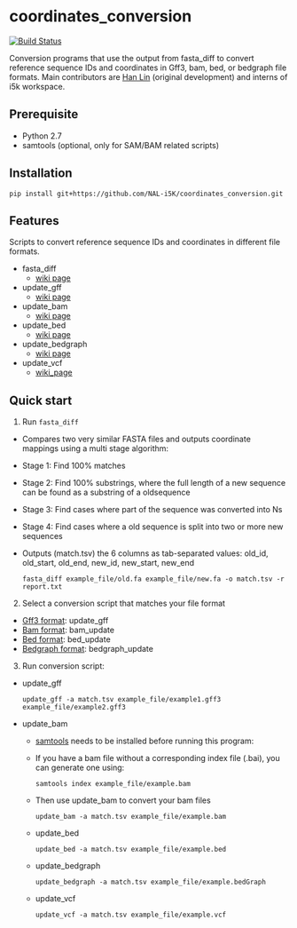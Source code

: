 # coordinates_conversion

[![Build Status](https://travis-ci.org/NAL-i5K/coordinates_conversion.svg?branch=master)](https://travis-ci.org/NAL-i5K/coordinates_conversion)

Conversion programs that use the output from fasta_diff to convert reference sequence IDs and coordinates in Gff3, bam, bed, or bedgraph file formats. Main contributors are [Han Lin](https://github.com/hotdogee) (original development) and interns of i5k workspace.

## Prerequisite

- Python 2.7
- samtools (optional, only for SAM/BAM related scripts)

## Installation

`pip install git+https://github.com/NAL-i5K/coordinates_conversion.git`

## Features

Scripts to convert reference sequence IDs and coordinates in different file formats.

- fasta_diff
  - [wiki page](https://github.com/NAL-i5K/coordinates_conversion/wiki/fasta_diff.py)
- update_gff
  - [wiki page](https://github.com/NAL-i5K/coordinates_conversion/wiki/update-gff)
- update_bam
  - [wiki page](https://github.com/NAL-i5K/coordinates_conversion/wiki/update-bam)
- update_bed
  - [wiki page](https://github.com/NAL-i5K/coordinates_conversion/wiki/update-bed)
- update_bedgraph
  - [wiki page](https://github.com/NAL-i5K/coordinates_conversion/wiki/update-bedgraph)
- update_vcf
  - [wiki_page](https://github.com/NAL-i5K/coordinates_conversion/wiki/update-vcf)

## Quick start

1. Run `fasta_diff`
- Compares two very similar FASTA files and outputs coordinate mappings using a multi stage algorithm:
- Stage 1: Find 100% matches
- Stage 2: Find 100% substrings, where the full length of a new sequence can be found as a substring of a oldsequence
- Stage 3: Find cases where part of the sequence was converted into Ns
- Stage 4: Find cases where a old sequence is split into two or more new sequences
- Outputs (match.tsv) the 6 columns as tab-separated values: old_id, old_start, old_end, new_id, new_start, new_end

  `fasta_diff example_file/old.fa example_file/new.fa -o match.tsv -r report.txt`

2. Select a conversion script that matches your file format
- [Gff3 format](https://github.com/The-Sequence-Ontology/Specifications/blob/master/gff3.md): update_gff
- [Bam format](http://samtools.github.io/hts-specs/SAMv1.pdf): bam_update
- [Bed format](https://genome.ucsc.edu/FAQ/FAQformat#format1): bed_update
- [Bedgraph format](https://genome.ucsc.edu/goldenpath/help/bedgraph.html): bedgraph_update

3. Run conversion script:
- update_gff

  `update_gff -a match.tsv example_file/example1.gff3 example_file/example2.gff3`

- update_bam
  - [samtools](http://samtools.sourceforge.net/) needs to be installed before running this program:
  - If you have a bam file without a corresponding index file (.bai), you can generate one using:

    `samtools index example_file/example.bam`

  - Then use update_bam to convert your bam files

    `update_bam -a match.tsv example_file/example.bam`

  - update_bed

    `update_bed -a match.tsv example_file/example.bed`

  - update_bedgraph

    `update_bedgraph -a match.tsv example_file/example.bedGraph`

  - update_vcf

    `update_vcf -a match.tsv example_file/example.vcf`
